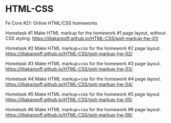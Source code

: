 




# HTML-CSS
Fe Core #21: Online  HTML/CSS homeworks

Hometask #1
Make HTML markup for the homework #1 page layout, without CSS styling.
https://illiakarpoff.github.io/HTML-CSS/goit-markup-hw-01/

Hometask #2
Make HTML markup+css for the homework #2 page layout.                 
https://illiakarpoff.github.io/HTML-CSS/goit-markup-hw-02/

Hometask #3
Make HTML markup+css for the homework #3 page layout.                 
https://illiakarpoff.github.io/HTML-CSS/goit-markup-hw-03/

Hometask #4
Make HTML markup+css for the homework #4 page layout.                 
https://illiakarpoff.github.io/HTML-CSS/goit-markup-hw-04/

Hometask #5
Make HTML markup+css for the homework #5 page layout.                 
https://illiakarpoff.github.io/HTML-CSS/goit-markup-hw-05/

Hometask #6
Make HTML markup+css for the homework #6 page layout.                 
https://illiakarpoff.github.io/HTML-CSS/goit-markup-hw-06/
